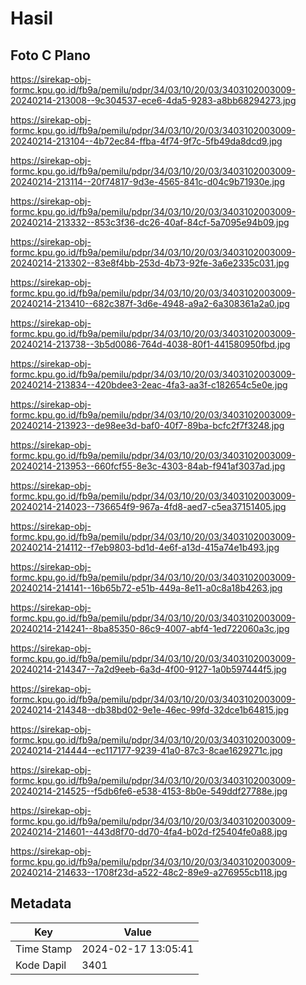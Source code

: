 # Hasil

## Foto C Plano

https://sirekap-obj-formc.kpu.go.id/fb9a/pemilu/pdpr/34/03/10/20/03/3403102003009-20240214-213008--9c304537-ece6-4da5-9283-a8bb68294273.jpg

https://sirekap-obj-formc.kpu.go.id/fb9a/pemilu/pdpr/34/03/10/20/03/3403102003009-20240214-213104--4b72ec84-ffba-4f74-9f7c-5fb49da8dcd9.jpg

https://sirekap-obj-formc.kpu.go.id/fb9a/pemilu/pdpr/34/03/10/20/03/3403102003009-20240214-213114--20f74817-9d3e-4565-841c-d04c9b71930e.jpg

https://sirekap-obj-formc.kpu.go.id/fb9a/pemilu/pdpr/34/03/10/20/03/3403102003009-20240214-213332--853c3f36-dc26-40af-84cf-5a7095e94b09.jpg

https://sirekap-obj-formc.kpu.go.id/fb9a/pemilu/pdpr/34/03/10/20/03/3403102003009-20240214-213302--83e8f4bb-253d-4b73-92fe-3a6e2335c031.jpg

https://sirekap-obj-formc.kpu.go.id/fb9a/pemilu/pdpr/34/03/10/20/03/3403102003009-20240214-213410--682c387f-3d6e-4948-a9a2-6a308361a2a0.jpg

https://sirekap-obj-formc.kpu.go.id/fb9a/pemilu/pdpr/34/03/10/20/03/3403102003009-20240214-213738--3b5d0086-764d-4038-80f1-441580950fbd.jpg

https://sirekap-obj-formc.kpu.go.id/fb9a/pemilu/pdpr/34/03/10/20/03/3403102003009-20240214-213834--420bdee3-2eac-4fa3-aa3f-c182654c5e0e.jpg

https://sirekap-obj-formc.kpu.go.id/fb9a/pemilu/pdpr/34/03/10/20/03/3403102003009-20240214-213923--de98ee3d-baf0-40f7-89ba-bcfc2f7f3248.jpg

https://sirekap-obj-formc.kpu.go.id/fb9a/pemilu/pdpr/34/03/10/20/03/3403102003009-20240214-213953--660fcf55-8e3c-4303-84ab-f941af3037ad.jpg

https://sirekap-obj-formc.kpu.go.id/fb9a/pemilu/pdpr/34/03/10/20/03/3403102003009-20240214-214023--736654f9-967a-4fd8-aed7-c5ea37151405.jpg

https://sirekap-obj-formc.kpu.go.id/fb9a/pemilu/pdpr/34/03/10/20/03/3403102003009-20240214-214112--f7eb9803-bd1d-4e6f-a13d-415a74e1b493.jpg

https://sirekap-obj-formc.kpu.go.id/fb9a/pemilu/pdpr/34/03/10/20/03/3403102003009-20240214-214141--16b65b72-e51b-449a-8e11-a0c8a18b4263.jpg

https://sirekap-obj-formc.kpu.go.id/fb9a/pemilu/pdpr/34/03/10/20/03/3403102003009-20240214-214241--8ba85350-86c9-4007-abf4-1ed722060a3c.jpg

https://sirekap-obj-formc.kpu.go.id/fb9a/pemilu/pdpr/34/03/10/20/03/3403102003009-20240214-214347--7a2d9eeb-6a3d-4f00-9127-1a0b597444f5.jpg

https://sirekap-obj-formc.kpu.go.id/fb9a/pemilu/pdpr/34/03/10/20/03/3403102003009-20240214-214348--db38bd02-9e1e-46ec-99fd-32dce1b64815.jpg

https://sirekap-obj-formc.kpu.go.id/fb9a/pemilu/pdpr/34/03/10/20/03/3403102003009-20240214-214444--ec117177-9239-41a0-87c3-8cae1629271c.jpg

https://sirekap-obj-formc.kpu.go.id/fb9a/pemilu/pdpr/34/03/10/20/03/3403102003009-20240214-214525--f5db6fe6-e538-4153-8b0e-549ddf27788e.jpg

https://sirekap-obj-formc.kpu.go.id/fb9a/pemilu/pdpr/34/03/10/20/03/3403102003009-20240214-214601--443d8f70-dd70-4fa4-b02d-f25404fe0a88.jpg

https://sirekap-obj-formc.kpu.go.id/fb9a/pemilu/pdpr/34/03/10/20/03/3403102003009-20240214-214633--1708f23d-a522-48c2-89e9-a276955cb118.jpg


## Metadata

| Key        | Value               |
| ---------- | ------------------- |
| Time Stamp | 2024-02-17 13:05:41 |
| Kode Dapil | 3401                |



